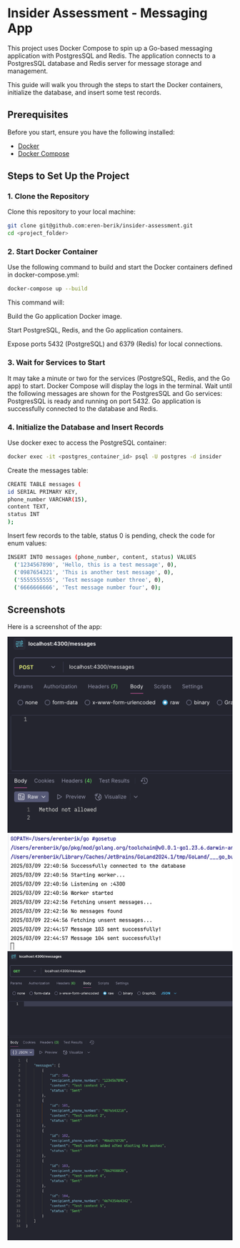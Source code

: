# Insider Assessment - Messaging App

This project uses Docker Compose to spin up a Go-based messaging application with PostgresSQL and Redis. The application connects to a PostgresSQL database and Redis server for message storage and management.

This guide will walk you through the steps to start the Docker containers, initialize the database, and insert some test records.

## Prerequisites

Before you start, ensure you have the following installed:

- [Docker](https://www.docker.com/get-started)
- [Docker Compose](https://docs.docker.com/compose/install/)

## Steps to Set Up the Project

### 1. **Clone the Repository**

Clone this repository to your local machine:

```bash
git clone git@github.com:eren-berik/insider-assessment.git
cd <project_folder> 
```

### 2. **Start Docker Container**

Use the following command to build and start the Docker containers defined in docker-compose.yml:
```bash
docker-compose up --build
```
This command will:

Build the Go application Docker image.

Start PostgreSQL, Redis, and the Go application containers.

Expose ports 5432 (PostgreSQL) and 6379 (Redis) for local connections.

### 3. **Wait for Services to Start**

It may take a minute or two for the services (PostgreSQL, Redis, and the Go app) to start. Docker Compose will display the logs in the terminal. Wait until the following messages are shown for the PostgresSQL and Go services:
PostgresSQL is ready and running on port 5432.
Go application is successfully connected to the database and Redis.

### 4. **Initialize the Database and Insert Records**
Use docker exec to access the PostgreSQL container:
```bash
docker exec -it <postgres_container_id> psql -U postgres -d insider
```

Create the messages table:
```bash
CREATE TABLE messages (
id SERIAL PRIMARY KEY,
phone_number VARCHAR(15),
content TEXT,
status INT
);
```

Insert few records to the table, status 0 is pending, check the code for enum values:
```bash
INSERT INTO messages (phone_number, content, status) VALUES
  ('1234567890', 'Hello, this is a test message', 0),
  ('0987654321', 'This is another test message', 0),
  ('5555555555', 'Test message number three', 0),
  ('6666666666', 'Test message number four', 0);
```

## Screenshots
Here is a screenshot of the app:

![](./assets/screenshot-1.png)
![](./assets/screenshot-2.png)
![](./assets/screenshot-3.png)

